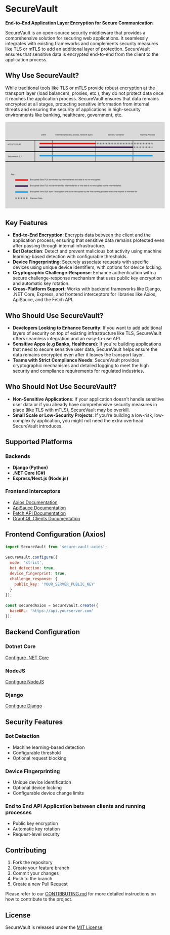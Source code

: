 
# SecureVault

**End-to-End Application Layer Encryption for Secure Communication**

SecureVault is an open-source security middleware that provides a comprehensive solution for securing web applications. It seamlessly integrates with existing frameworks and complements security measures like TLS or mTLS to add an additional layer of protection. SecureVault ensures that sensitive data is encrypted end-to-end from the client to the application process.

## Why Use SecureVault?

While traditional tools like TLS or mTLS provide robust encryption at the transport layer (load balancers, proxies, etc.), they do not protect data once it reaches the application process. SecureVault ensures that data remains encrypted at all stages, protecting sensitive information from internal threats and ensuring the security of applications in high-security environments like banking, healthcare, government, etc.

![Picture Shwoing where and how SecureVault operates vs TLS and mTLS](https://raw.githubusercontent.com/Abdoulrasheed/secure-vault/refs/heads/main/secure-vault-doc/static/img/mtls-tls-securevault.png)

## Key Features

- **End-to-End Encryption**: Encrypts data between the client and the application process, ensuring that sensitive data remains protected even after passing through internal infrastructure.
- **Bot Detection**: Detect and prevent malicious bot activity using machine learning-based detection with configurable thresholds.
- **Device Fingerprinting**: Securely associate requests with specific devices using unique device identifiers, with options for device locking.
- **Cryptographic Challenge-Response**: Enhance authentication with a secure challenge-response mechanism that uses public key encryption and automatic key rotation.
- **Cross-Platform Support**: Works with backend frameworks like Django, .NET Core, Express, and frontend interceptors for libraries like Axios, ApiSauce, and the Fetch API.

## Who Should Use SecureVault?

- **Developers Looking to Enhance Security**: If you want to add additional layers of security on top of existing infrastructure like TLS, SecureVault offers seamless integration and an easy-to-use API.
- **Sensitive Apps (e.g Banks, Healthcare)**: If you're building applications that need to secure sensitive user data, SecureVault helps ensure the data remains encrypted even after it leaves the transport layer.
- **Teams with Strict Compliance Needs**: SecureVault provides cryptographic mechanisms and detailed logging to meet the high security and compliance requirements for regulated industries.

## Who Should Not Use SecureVault?

- **Non-Sensitive Applications**: If your application doesn’t handle sensitive user data or if you already have comprehensive security measures in place (like TLS with mTLS), SecureVault may be overkill.
- **Small Scale or Low-Security Projects**: If you're building a low-risk, low-complexity application, you might not need the extra overhead SecureVault introduces.

## Supported Platforms

### Backends

- **Django (Python)**
- **.NET Core (C#)**
- **Express/Nest.js (Node.js)**

### Frontend Interceptors

- [Axios Documentation](/interceptors/axios/README.md)
- [ApiSauce Documentation](/interceptors/apisauce/README.md)
- [Fetch API Documentation](/interceptors/fetch/README.md)
- [GraphQL Clients Documentation](/interceptors/graphql/README.md)

## Frontend Configuration (Axios)

```javascript
import SecureVault from 'secure-vault-axios';

SecureVault.configure({
  mode: 'strict',
  bot_detection: true,
  device_fingerprint: true,
  challenge_response: {
    public_key: 'YOUR_SERVER_PUBLIC_KEY'
  }
});

const securedAxios = SecureVault.create({
  baseURL: 'https://api.yourserver.com'
});
```

## Backend Configuration

### Dotnet Core
[Configure .NET Core](/securevault-dotnet/README.md)

### NodeJS
[Configure NodeJS](/securevault-js/README.md)

### Django
[Configure Django](/django-securevault/README.md)

## Security Features

### Bot Detection
- Machine learning-based detection
- Configurable threshold
- Optional request blocking

### Device Fingerprinting
- Unique device identification
- Optional device locking
- Configurable device change limits

### End to End API Application between clients and running processes
- Public key encryption
- Automatic key rotation
- Request-level security

## Contributing

1. Fork the repository
2. Create your feature branch
3. Commit your changes
4. Push to the branch
5. Create a new Pull Request

Please refer to our [CONTRIBUTING.md](CONTRIBUTING.md) for more detailed instructions on how to contribute to the project.

## License

SecureVault is released under the [MIT License](LICENSE).
